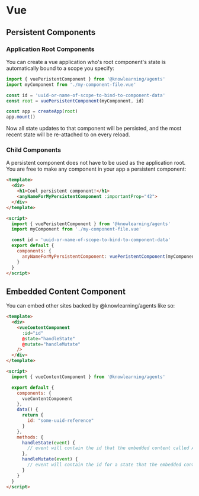 # Vue

## Persistent Components

### Application Root Components

You can create a vue application who's root component's state is automatically bound to a scope you specify:

```js
import { vuePeristentComponent } from '@knowlearning/agents'
import myComponent from './my-component-file.vue'

const id = 'uuid-or-name-of-scope-to-bind-to-component-data'
const root = vuePersistentComponent(myComponent, id)

const app = createApp(root)
app.mount()
```

Now all state updates to that component will be persisted, and the most recent state will be re-attached to on every reload.

### Child Components

A persistent component does not have to be used as the application root. You are free to make any component in your app a persistent component:

```html
<template>
  <div>
    <h1>Cool persistent component!</h1>
    <anyNameForMyPersistentComponent :importantProp="42">
  </div>
</template>

<script>
  import { vuePeristentComponent } from '@knowlearning/agents'
  import myComponent from './my-component-file.vue'

  const id = 'uuid-or-name-of-scope-to-bind-to-component-data'
  export default {
    components: {
      anyNameForMyPersistentComponent: vuePeristentComponent(myComponent, id)
    }
  }
</script>
```

## Embedded Content Component

You can embed other sites backed by @knowlearning/agents like so:

```html
<template>
  <div>
    <vueContentComponent
      :id="id"
      @state="handleState"
      @mutate="handleMutate"
    />
  </div>
</template>

<script>
  import { vueContentComponent } from '@knowlearning/agents'

  export default {
    components: {
      vueContentComponent
    },
    data() {
      return {
        id: "some-uuid-reference"
      }
    },
    methods: {
      handleState(event) {
        // event will contain the id that the embedded content called Agent.state(id) on
      },
      handleMutate(event) {
        // event will contain the id for a state that the embedded content has updated
      }
    }
  }
</script>
```